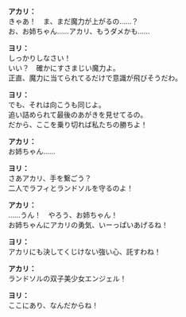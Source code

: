 # 

  
**アカリ：**  
きゃあ！　ま、まだ魔力が上がるの……？  
お、お姉ちゃん……アカリ、もうダメかも……  
  
**ヨリ：**  
しっかりしなさい！  
いい？　確かにすさまじい魔力よ。  
正直、魔力に当てられてるだけで意識が飛びそうだわ。  
  
**ヨリ：**  
でも、それは向こうも同じよ。  
追い詰められて最後のあがきを見せてるの。  
だから、ここを乗り切れば私たちの勝ちよ！  
  
**アカリ：**  
お姉ちゃん……  
  
**ヨリ：**  
さあアカリ、手を繋ごう？  
二人でラフィとランドソルを守るのよ！  
  
**アカリ：**  
……うん！　やろう、お姉ちゃん！  
お姉ちゃんにアカリの勇気、いーっぱいあげるね！  
  
**ヨリ：**  
アカリにも決してくじけない強い心、託すわね！  
  
**アカリ：**  
ランドソルの双子美少女エンジェル！  
  
**ヨリ：**  
ここにあり、なんだからね！  
